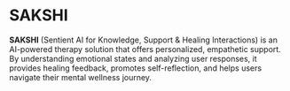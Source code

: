 # SAKSHI

**SAKSHI** (Sentient AI for Knowledge, Support &amp; Healing Interactions) is an AI-powered therapy solution that offers personalized, empathetic support. By understanding emotional states and analyzing user responses, it provides healing feedback, promotes self-reflection, and helps users navigate their mental wellness journey.
